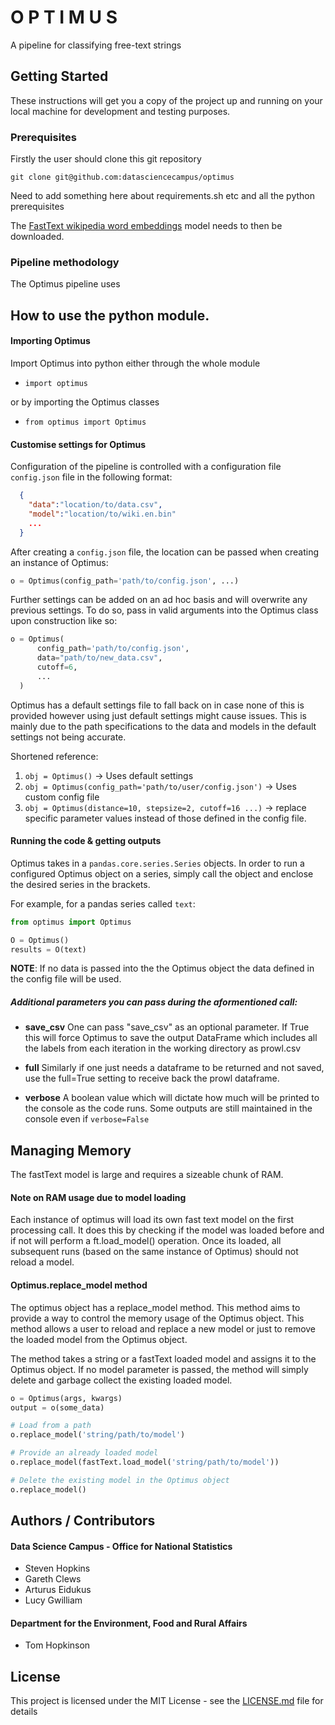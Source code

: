 # O P T I M U S

A pipeline for classifying free-text strings

## Getting Started

These instructions will get you a copy of the project up and running on your local machine for development and testing purposes.

### Prerequisites

Firstly the user should clone this git repository

```
git clone git@github.com:datasciencecampus/optimus
```

Need to add something here about requirements.sh etc and all the python prerequisites

The [FastText wikipedia word embeddings](https://github.com/facebookresearch/fastText/blob/master/pretrained-vectors.md) model needs to then be downloaded.

### Pipeline methodology

The Optimus pipeline uses

## How to use the python module.

#### Importing Optimus
Import Optimus into python either through the whole module

  * `import optimus`

or by importing the Optimus classes

  * `from optimus import Optimus`

#### Customise settings for Optimus

Configuration of the pipeline is controlled with a configuration file `config.json` file in the following format:

```json
  {
    "data":"location/to/data.csv",
    "model":"location/to/wiki.en.bin"
    ...
  }
```

After creating a `config.json` file, the location can be passed when creating an instance of Optimus:

```python
o = Optimus(config_path='path/to/config.json', ...)
```

Further settings can be added on an ad hoc basis and will overwrite any previous settings. To do so, pass in valid arguments into the Optimus class upon construction like so:

```python
o = Optimus(
      config_path='path/to/config.json',
      data="path/to/new_data.csv",
      cutoff=6,
      ...
  )
```

Optimus has a default settings file to fall back on in case none of this is provided however using just default settings might cause issues. This is mainly due to the path specifications to the data and models in the default settings not being accurate.


Shortened reference:

 1. `obj = Optimus()` -> Uses default settings
 2. `obj = Optimus(config_path='path/to/user/config.json')` -> Uses custom config file
 3. `obj = Optimus(distance=10, stepsize=2, cutoff=16 ...)` -> replace specific parameter values instead of those defined in the config file.

#### Running the code & getting outputs

Optimus takes in a `pandas.core.series.Series` objects. In order to run a configured Optimus object on a series, simply call the object and enclose the desired series in the brackets.

For example, for a pandas series called `text`:

``` python
from optimus import Optimus

O = Optimus()
results = O(text)
```

**NOTE**: If no data is passed into the the Optimus object the data defined in the config file will be used.

##### Additional parameters you can pass during the aformentioned call:

* **save_csv**
One can pass "save_csv" as an optional parameter. If True this will force Optimus to save the output DataFrame which includes all the labels from each iteration in the working directory as prowl.csv


* **full**
Similarly if one just needs a dataframe to be returned and not saved, use the full=True setting to receive back the prowl dataframe.

* **verbose**
A boolean value which will dictate how much will be printed to the console as the code runs. Some outputs are still maintained in the console even if `verbose=False`

## Managing Memory

The fastText model is large and requires a sizeable chunk of RAM.

#### Note on RAM usage due to model loading

Each instance of optimus will load its own fast text model on the first processing call. It does this by checking if the model was loaded before and if not will perform a ft.load_model() operation. Once its loaded, all subsequent runs (based on the same instance of Optimus) should not reload a model.

#### Optimus.replace_model method

The optimus object has a replace_model method. This method aims to provide a way to control the memory usage of the Optimus object. This method allows a user to reload and replace a new model or just to remove the loaded model from the Optimus object.

The method takes a string or a fastText loaded model and assigns it to the Optimus object. If no model parameter is passed, the method will simply delete and garbage collect the existing loaded model.

```python
o = Optimus(args, kwargs)
output = o(some_data)

# Load from a path
o.replace_model('string/path/to/model')

# Provide an already loaded model
o.replace_model(fastText.load_model('string/path/to/model'))

# Delete the existing model in the Optimus object
o.replace_model()

```

## Authors / Contributors

#### Data Science Campus - Office for National Statistics
* Steven Hopkins
* Gareth Clews
* Arturus Eidukus  
* Lucy Gwilliam

#### Department for the Environment, Food and Rural Affairs
* Tom Hopkinson

## License

This project is licensed under the MIT License - see the [LICENSE.md](LICENSE.md) file for details
